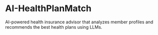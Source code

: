 # AI-HealthPlanMatch
AI-powered health insurance advisor that analyzes member profiles and recommends the best health plans using LLMs.

